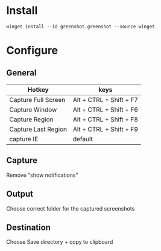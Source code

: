 # Install

```
winget install --id greenshot.greenshot --source winget
```

# Configure

## General

| Hotkey | keys |
| --- | --- |
| Capture Full Screen | Alt + CTRL + Shift + F7 |
| Capture Window | Alt + CTRL + Shift + F6 |
| Capture Region | Alt + CTRL + Shift + F8 |
| Capture Last Region | Alt + CTRL + Shift + F9 |
| capture IE | default |

## Capture

Remove "show notifications"

## Output

Choose correct folder for the captured screenshots

## Destination

Choose Save directory + copy to clipboard